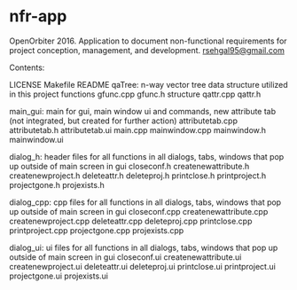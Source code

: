 # nfr-app
OpenOrbiter 2016. Application to document non-functional requirements for project conception, management, and development.
rsehgal95@gmail.com

Contents:

LICENSE
Makefile
README
qaTree: n-way vector tree data structure utilized in this project
  functions
    gfunc.cpp
    gfunc.h
  structure
    qattr.cpp
    qattr.h
  
main_gui: main for gui, main window ui and commands, new attribute tab (not integrated, but created for further action)
  attributetab.cpp
  attributetab.h
  attributetab.ui
  main.cpp
  mainwindow.cpp
  mainwindow.h
  mainwindow.ui
  
dialog_h: header files for all functions in all dialogs, tabs, windows that pop up outside of main screen in gui
  closeconf.h
  createnewattribute.h
  createnewproject.h
  deleteattr.h
  deleteproj.h
  printclose.h
  printproject.h
  projectgone.h
  projexists.h
  
dialog_cpp: cpp files for all functions in all dialogs, tabs, windows that pop up outside of main screen in gui
  closeconf.cpp
  createnewattribute.cpp
  createnewproject.cpp
  deleteattr.cpp
  deleteproj.cpp
  printclose.cpp
  printproject.cpp
  projectgone.cpp
  projexists.cpp
  
dialog_ui: ui files for all functions in all dialogs, tabs, windows that pop up outside of main screen in gui
  closeconf.ui
  createnewattribute.ui
  createnewproject.ui
  deleteattr.ui
  deleteproj.ui
  printclose.ui
  printproject.ui
  projectgone.ui
  projexists.ui
